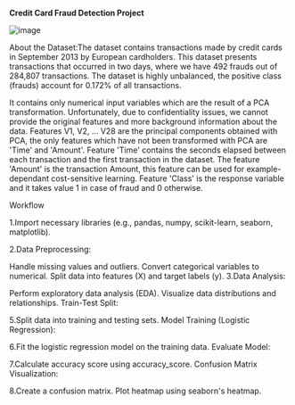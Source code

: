 **Credit Card Fraud Detection Project**

![image](https://github.com/Namog0916/Credit-Card-Fraud-Detection-project/assets/126410835/c4badf1f-51a1-4f52-871b-89bea97dec99)

About the Dataset:The dataset contains transactions made by credit cards in September 2013 by European cardholders.
This dataset presents transactions that occurred in two days, where we have 492 frauds out of 284,807 transactions. The dataset is highly unbalanced, the positive class (frauds) account for 0.172% of all transactions.

It contains only numerical input variables which are the result of a PCA transformation. Unfortunately, due to confidentiality issues, we cannot provide the original features and more background information about the data. Features V1, V2, … V28 are the principal components obtained with PCA, the only features which have not been transformed with PCA are 'Time' and 'Amount'. Feature 'Time' contains the seconds elapsed between each transaction and the first transaction in the dataset. The feature 'Amount' is the transaction Amount, this feature can be used for example-dependant cost-sensitive learning. Feature 'Class' is the response variable and it takes value 1 in case of fraud and 0 otherwise.

Workflow

1.Import necessary libraries (e.g., pandas, numpy, scikit-learn, seaborn, matplotlib).

2.Data Preprocessing:

Handle missing values and outliers.
Convert categorical variables to numerical.
Split data into features (X) and target labels (y).
3.Data Analysis:

Perform exploratory data analysis (EDA).
Visualize data distributions and relationships.
Train-Test Split:

5.Split data into training and testing sets.
Model Training (Logistic Regression):

6.Fit the logistic regression model on the training data.
Evaluate Model:

7.Calculate accuracy score using accuracy_score.
Confusion Matrix Visualization:

8.Create a confusion matrix.
Plot heatmap using seaborn's heatmap.
